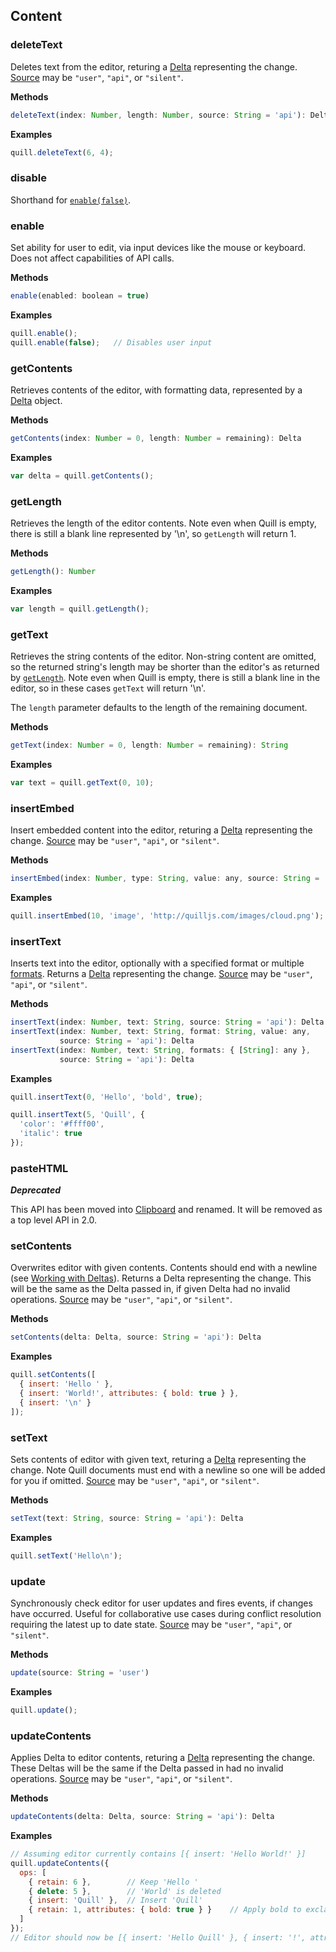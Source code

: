 ## Content

### deleteText

Deletes text from the editor, returing a [Delta](/guides/working-with-deltas/) representing the change. [Source](/docs/api/#events) may be `"user"`, `"api"`, or `"silent"`.

**Methods**

```javascript
deleteText(index: Number, length: Number, source: String = 'api'): Delta
```

**Examples**

```javascript
quill.deleteText(6, 4);
```

### disable

Shorthand for [`enable(false)`](#enable).

### enable

Set ability for user to edit, via input devices like the mouse or keyboard. Does not affect capabilities of API calls.

**Methods**

```javascript
enable(enabled: boolean = true)
```

**Examples**

```javascript
quill.enable();
quill.enable(false);   // Disables user input
```

### getContents

Retrieves contents of the editor, with formatting data, represented by a [Delta](/guides/working-with-deltas/) object.

**Methods**

```javascript
getContents(index: Number = 0, length: Number = remaining): Delta
```

**Examples**

```javascript
var delta = quill.getContents();
```

### getLength

Retrieves the length of the editor contents. Note even when Quill is empty, there is still a blank line represented by '\n', so `getLength` will return 1.

**Methods**

```javascript
getLength(): Number
```

**Examples**

```javascript
var length = quill.getLength();
```

### getText

Retrieves the string contents of the editor. Non-string content are omitted, so the returned string's length may be shorter than the editor's as returned by [`getLength`](#getlength). Note even when Quill is empty, there is still a blank line in the editor, so in these cases `getText` will return '\n'.

The `length` parameter defaults to the length of the remaining document.

**Methods**

```javascript
getText(index: Number = 0, length: Number = remaining): String
```

**Examples**

```javascript
var text = quill.getText(0, 10);
```

### insertEmbed

Insert embedded content into the editor, returing a [Delta](/guides/working-with-deltas/) representing the change. [Source](/docs/api/#events) may be `"user"`, `"api"`, or `"silent"`.

**Methods**

```javascript
insertEmbed(index: Number, type: String, value: any, source: String = 'api'): Delta
```

**Examples**

```javascript
quill.insertEmbed(10, 'image', 'http://quilljs.com/images/cloud.png');
```

### insertText

Inserts text into the editor, optionally with a specified format or multiple [formats](/docs/formats/). Returns a [Delta](/guides/working-with-deltas/) representing the change. [Source](/docs/api/#events) may be `"user"`, `"api"`, or `"silent"`.

**Methods**

```javascript
insertText(index: Number, text: String, source: String = 'api'): Delta
insertText(index: Number, text: String, format: String, value: any,
           source: String = 'api'): Delta
insertText(index: Number, text: String, formats: { [String]: any },
           source: String = 'api'): Delta
```

**Examples**

```javascript
quill.insertText(0, 'Hello', 'bold', true);

quill.insertText(5, 'Quill', {
  'color': '#ffff00',
  'italic': true
});
```

### pasteHTML

***Deprecated***

This API has been moved into [Clipboard](/docs/modules/clipboard/#dangerouslypastehtml) and renamed. It will be removed as a top level API in 2.0.

### setContents

Overwrites editor with given contents. Contents should end with a newline (see [Working with Deltas](/guides/working-with-deltas/)). Returns a Delta representing the change. This will be the same as the Delta passed in, if given Delta had no invalid operations. [Source](/docs/api/#events) may be `"user"`, `"api"`, or `"silent"`.

**Methods**

```javascript
setContents(delta: Delta, source: String = 'api'): Delta
```

**Examples**

```javascript
quill.setContents([
  { insert: 'Hello ' },
  { insert: 'World!', attributes: { bold: true } },
  { insert: '\n' }
]);
```

### setText

Sets contents of editor with given text, returing a [Delta](/guides/working-with-deltas/) representing the change. Note Quill documents must end with a newline so one will be added for you if omitted.  [Source](/docs/api/#events) may be `"user"`, `"api"`, or `"silent"`.

**Methods**

```javascript
setText(text: String, source: String = 'api'): Delta
```

**Examples**

```javascript
quill.setText('Hello\n');
```

### update

Synchronously check editor for user updates and fires events, if changes have occurred. Useful for collaborative use cases during conflict resolution requiring the latest up to date state. [Source](/docs/api/#events) may be `"user"`, `"api"`, or `"silent"`.

**Methods**

```javascript
update(source: String = 'user')
```

**Examples**

```javascript
quill.update();
```

### updateContents

Applies Delta to editor contents, returing a [Delta](/guides/working-with-deltas/) representing the change. These Deltas will be the same if the Delta passed in had no invalid operations. [Source](/docs/api/#events) may be `"user"`, `"api"`, or `"silent"`.

**Methods**

```javascript
updateContents(delta: Delta, source: String = 'api'): Delta
```

**Examples**

```javascript
// Assuming editor currently contains [{ insert: 'Hello World!' }]
quill.updateContents({
  ops: [
    { retain: 6 },        // Keep 'Hello '
    { delete: 5 },        // 'World' is deleted
    { insert: 'Quill' },  // Insert 'Quill'
    { retain: 1, attributes: { bold: true } }    // Apply bold to exclamation mark
  ]
});
// Editor should now be [{ insert: 'Hello Quill' }, { insert: '!', attributes: { bold: true} }]
```
